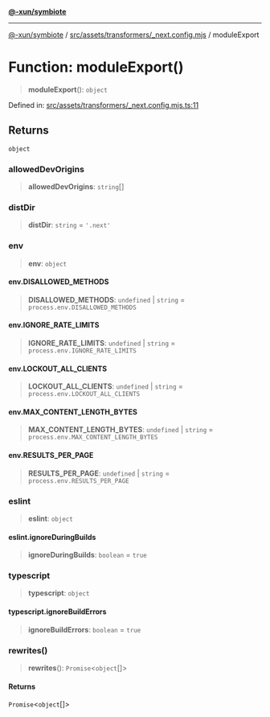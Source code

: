 [**@-xun/symbiote**](../../../../../README.md)

***

[@-xun/symbiote](../../../../../README.md) / [src/assets/transformers/\_next.config.mjs](../README.md) / moduleExport

# Function: moduleExport()

> **moduleExport**(): `object`

Defined in: [src/assets/transformers/\_next.config.mjs.ts:11](https://github.com/Xunnamius/symbiote/blob/69d7b76e5696ff589285094e16ec41aa92317af3/src/assets/transformers/_next.config.mjs.ts#L11)

## Returns

`object`

### allowedDevOrigins

> **allowedDevOrigins**: `string`[]

### distDir

> **distDir**: `string` = `'.next'`

### env

> **env**: `object`

#### env.DISALLOWED\_METHODS

> **DISALLOWED\_METHODS**: `undefined` \| `string` = `process.env.DISALLOWED_METHODS`

#### env.IGNORE\_RATE\_LIMITS

> **IGNORE\_RATE\_LIMITS**: `undefined` \| `string` = `process.env.IGNORE_RATE_LIMITS`

#### env.LOCKOUT\_ALL\_CLIENTS

> **LOCKOUT\_ALL\_CLIENTS**: `undefined` \| `string` = `process.env.LOCKOUT_ALL_CLIENTS`

#### env.MAX\_CONTENT\_LENGTH\_BYTES

> **MAX\_CONTENT\_LENGTH\_BYTES**: `undefined` \| `string` = `process.env.MAX_CONTENT_LENGTH_BYTES`

#### env.RESULTS\_PER\_PAGE

> **RESULTS\_PER\_PAGE**: `undefined` \| `string` = `process.env.RESULTS_PER_PAGE`

### eslint

> **eslint**: `object`

#### eslint.ignoreDuringBuilds

> **ignoreDuringBuilds**: `boolean` = `true`

### typescript

> **typescript**: `object`

#### typescript.ignoreBuildErrors

> **ignoreBuildErrors**: `boolean` = `true`

### rewrites()

> **rewrites**(): `Promise`\<`object`[]\>

#### Returns

`Promise`\<`object`[]\>
